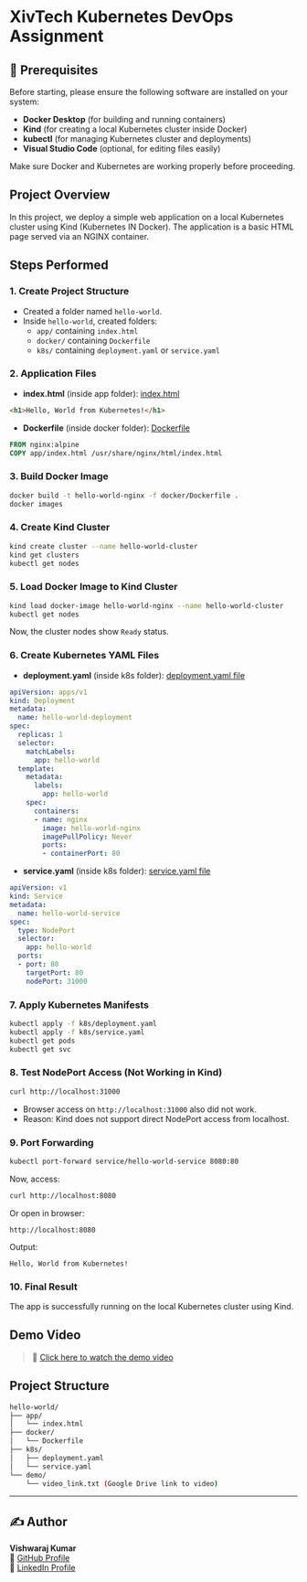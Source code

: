 # XivTech Kubernetes DevOps Assignment

## 📌 Prerequisites

Before starting, please ensure the following software are installed on your system:

- **Docker Desktop** (for building and running containers)
- **Kind** (for creating a local Kubernetes cluster inside Docker)
- **kubectl** (for managing Kubernetes cluster and deployments)
- **Visual Studio Code** (optional, for editing files easily)

Make sure Docker and Kubernetes are working properly before proceeding.


## Project Overview
In this project, we deploy a simple web application on a local Kubernetes cluster using Kind (Kubernetes IN Docker). The application is a basic HTML page served via an NGINX container.

## Steps Performed

### 1. Create Project Structure
- Created a folder named `hello-world`.
- Inside `hello-world`, created folders:
  - `app/` containing `index.html`
  - `docker/` containing `Dockerfile`
  - `k8s/` containing `deployment.yaml` or `service.yaml`

### 2. Application Files
- **index.html** (inside app folder): [index.html](app/index.html)
```html
<h1>Hello, World from Kubernetes!</h1>
```

- **Dockerfile** (inside docker folder): [Dockerfile](docker/Dockerfile)
```Dockerfile
FROM nginx:alpine
COPY app/index.html /usr/share/nginx/html/index.html
```

### 3. Build Docker Image
```bash
docker build -t hello-world-nginx -f docker/Dockerfile .
docker images
```

### 4. Create Kind Cluster
```bash
kind create cluster --name hello-world-cluster
kind get clusters
kubectl get nodes
```

### 5. Load Docker Image to Kind Cluster
```bash
kind load docker-image hello-world-nginx --name hello-world-cluster
kubectl get nodes
```
Now, the cluster nodes show `Ready` status.

### 6. Create Kubernetes YAML Files
- **deployment.yaml** (inside k8s folder): [deployment.yaml file](k8s/deployment.yaml)
```yaml
apiVersion: apps/v1
kind: Deployment
metadata:
  name: hello-world-deployment
spec:
  replicas: 1
  selector:
    matchLabels:
      app: hello-world
  template:
    metadata:
      labels:
        app: hello-world
    spec:
      containers:
      - name: nginx
        image: hello-world-nginx
        imagePullPolicy: Never
        ports:
        - containerPort: 80
```

- **service.yaml** (inside k8s folder): [service.yaml file](k8s/service.yaml)
```yaml
apiVersion: v1
kind: Service
metadata:
  name: hello-world-service
spec:
  type: NodePort
  selector:
    app: hello-world
  ports:
  - port: 80
    targetPort: 80
    nodePort: 31000
```

### 7. Apply Kubernetes Manifests
```bash
kubectl apply -f k8s/deployment.yaml
kubectl apply -f k8s/service.yaml
kubectl get pods
kubectl get svc
```

### 8. Test NodePort Access (Not Working in Kind)
```bash
curl http://localhost:31000
```
- Browser access on `http://localhost:31000` also did not work.
- Reason: Kind does not support direct NodePort access from localhost.

### 9. Port Forwarding
```bash
kubectl port-forward service/hello-world-service 8080:80
```
Now, access:
```bash
curl http://localhost:8080
```
Or open in browser:
```
http://localhost:8080
```
Output:
```
Hello, World from Kubernetes!
```

### 10. Final Result
The app is successfully running on the local Kubernetes cluster using Kind.

## Demo Video
> 🔗 [Click here to watch the demo video](https://drive.google.com/file/d/1vQH-65PybjjTA1tQlxL4kqTCOFaJA5ML/view?usp=drive_link)


## Project Structure
```bash
hello-world/
├── app/
│   └── index.html
├── docker/
│   └── Dockerfile
├── k8s/
│   ├── deployment.yaml
│   └── service.yaml
└── demo/
    └── video_link.txt (Google Drive link to video)
```
---
## ✍️ Author

**Vishwaraj Kumar**  
🔗 [GitHub Profile](https://github.com/vishwaraj-kumar)  
🔗 [LinkedIn Profile](https://www.linkedin.com/in/vishwaraj-kumar/)
